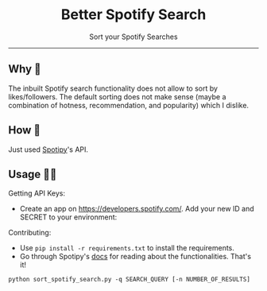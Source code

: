 <div align="center">

# Better Spotify Search

Sort your Spotify Searches

</div>

---

## Why 🤔

The inbuilt Spotify search functionality does not allow to sort by likes/followers. The default sorting does not make
sense (maybe a combination of hotness, recommendation, and popularity) which I dislike.

## How 🧐

Just used [Spotipy](https://spotipy.readthedocs.io/)'s API.

## Usage 👨‍💻

Getting API Keys: 
- Create an app on https://developers.spotify.com/. Add your new ID and SECRET to your environment:

Contributing: 
- Use ```pip install -r requirements.txt``` to install the requirements.
- Go through Spotipy's [docs](https://github.com/plamere/spotipy#installation) for reading about the functionalities.
That's it!

```shell
python sort_spotify_search.py -q SEARCH_QUERY [-n NUMBER_OF_RESULTS]
```
